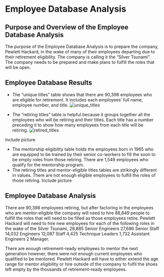 
# Employee Database Analysis 


## Purpose and Overview of the Employee Database Analysis
   The purpose of the Employee Database Analysis is to prepare the company, Pewlett Hackard, in the wake of many of their employees departing due to their retirement eligibility. The company is calling it the “Silver Tsunami”. The company needs to be prepared and make plans to fulfill the roles that will be open.  
   

## Employee Database Results
- The “unique titles” table shows that there are 90,398
employees who are eligible for retirement. It includes each employees’ full name, employee number, and title. 
![unique_titles](https://user-images.githubusercontent.com/106783452/183227829-5b6caf76-f859-4963-9a25-f27b1fd0bcab.png)






- The “retiring titles” table is helpful because it groups together all the employees who will be retiring and their titles. Each title has a number preceding it to show how many employees from each title will be retiring. ![retired_titles](https://user-images.githubusercontent.com/106783452/183227844-1c2b1334-1e04-49fc-90ea-adcd379bd830.png)




Include picture
- The mentorship eligibility table holds the employees born in 1965 who are equipped to be trained by their senior co-workers to fill the soon to be empty roles from those retiring. There are 1,549 employees who qualify for the mentorship program.
- The retiring titles and mentor-eligible titles tables are strikingly different in values. There are not enough eligible employees to fulfill the roles of those retiring. 
Include picture


## Employee Database Analysis 
  There are 90,398 employees retiring, but after factoring in the employees who are mentor-eligible the company will need to hire 88,849 people to fulfill the roles that will need to be filled as those employees retire. Pewlett Hackard will need to hire new employees for each of the following roles in the wake of the Silver Tsunami,
28,885 Senior Engineers
27,686 Senior Staff
14,032 Engineers
12,087 Staff
4,425 Technique Leaders
1,732 Assistant Engineers
2 Manager.

There are enough retirement-ready employees to mentor the next generation however, there were not enough current employees who qualified to be mentored. Pewlett Hackard will have to either extend the age range for mentor eligibility or hire outside of the company to fulfil the shoes left empty by the thousands of retirement-ready employees. 
